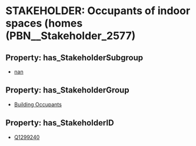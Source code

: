 # STAKEHOLDER: __Occupants of indoor spaces (homes__ (PBN__Stakeholder_2577)

## Property: has_StakeholderSubgroup

* [nan](PBN__StakeholderSubgroup_7)

## Property: has_StakeholderGroup

* [Building Occupants](PBN__StakeholderGroup_11)

## Property: has_StakeholderID

* [Q1299240](Q1299240)

